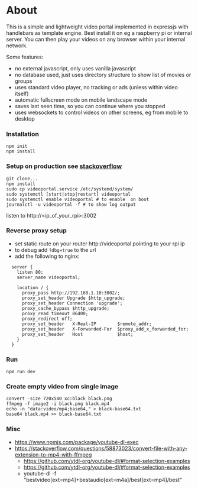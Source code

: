 # About
This is a simple and lightweight video portal implemented in expressjs with handlebars as template engine. Best install it on eg a raspberry pi or internal server. You can then play your videos on any browser within your internal network.

Some features:
- no external javascript, only uses vanilla javascript
- no database used, just uses directory structure to show list of movies or groups
- uses standard video player, no tracking or ads (unless within video itself)
- automatic fullscreen mode on mobile landscape mode
- saves last seen time, so you can continue where you stopped
- uses websockets to control videos on other screens, eg from mobile to desktop

### Installation
```
npm init
npm install
```

### Setup on production see [stackoverflow](https://stackoverflow.com/questions/4018154/how-do-i-run-a-node-js-app-as-a-background-service)
```
git clone...
npm install
sudo cp videoportal.service /etc/systemd/system/
sudo systemctl [start|stop|restart] videoportal
sudo systemctl enable videoportal # to enable  on boot
journalctl -u videoportal -f # to show log output
```

listen to http://<ip_of_your_rpi>:3002

### Reverse proxy setup
- set static route on your router http://videoportal pointing to your rpi ip
- to debug add `?dbg=true` to the url
- add the following to nginx:
```
  server {
    listen 80;
    server_name videoportal;

    location / {
      proxy_pass http://192.168.1.10:3002/;
      proxy_set_header Upgrade $http_upgrade;
      proxy_set_header Connection 'upgrade';
      proxy_cache_bypass $http_upgrade;
      proxy_read_timeout 86400;
      proxy_redirect off;
      proxy_set_header   X-Real-IP        $remote_addr;
      proxy_set_header   X-Forwarded-For  $proxy_add_x_forwarded_for;
      proxy_set_header   Host             $host;
    }
  }
```


### Run
```
npm run dev
```

### Create empty video from single image
```
convert -size 720x540 xc:black black.png
ffmpeg -f image2 -i black.png black.mp4
echo -n "data:video/mp4;base64," > black-base64.txt
base64 black.mp4 >> black-base64.txt
```

### Misc
- https://www.npmjs.com/package/youtube-dl-exec
- https://stackoverflow.com/questions/58873023/convert-file-with-any-extension-to-mp4-with-ffmpeg
  - https://github.com/ytdl-org/youtube-dl/#format-selection-examples
  - https://github.com/ytdl-org/youtube-dl/#format-selection-examples
  - youtube-dl -f "bestvideo[ext=mp4]+bestaudio[ext=m4a]/best[ext=mp4]/best"
